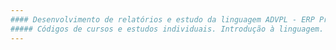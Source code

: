 ```yaml
---
#### Desenvolvimento de relatórios e estudo da linguagem ADVPL - ERP Protheus.
##### Códigos de cursos e estudos individuais. Introdução à linguagem.
---
```

